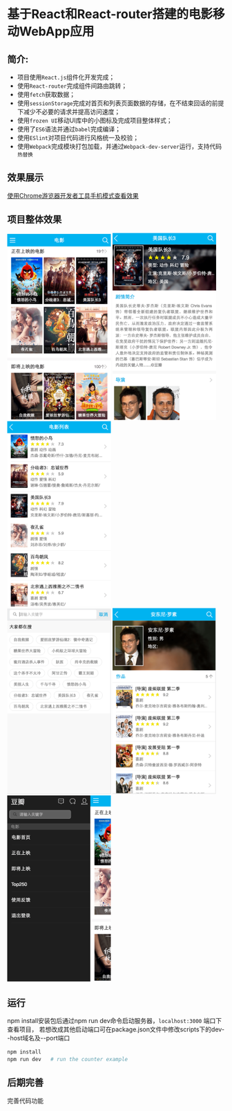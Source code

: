 
基于React和React-router搭建的电影移动WebApp应用
======

简介:
----
- 项目使用`React.js`组件化开发完成；
- 使用`React-router`完成组件间路由跳转；
- 使用`fetch`获取数据；
- 使用`sessionStorage`完成对首页和列表页面数据的存储，在不结束回话的前提下减少不必要的请求并提高访问速度；
- 使用`frozen UI`移动UI库中的小图标及完成项目整体样式；
- 使用了`ES6`语法并通过`babel`完成编译；
- 使用`ESlint`对项目代码进行风格统一及校验；
- 使用`Webpack`完成模块打包加载，并通过`Webpack-dev-server`运行，支持代码`热替换`

效果展示
----
<a href="http://loogeek.github.io/MovieApp-Vue" target="\_blank">使用Chrome游览器开发者工具手机模式查看效果</a>

项目整体效果
-------
<div>
  <img src="https://raw.githubusercontent.com/Loogeek/Project_Imgs/master/MovieApp-Vue/1.png" width="240px"/>
  <img src="https://raw.githubusercontent.com/Loogeek/Project_Imgs/master/MovieApp-Vue/3.png" width="240px"/>
  <img src="https://raw.githubusercontent.com/Loogeek/Project_Imgs/master/MovieApp-Vue/4.png" width="240px"/>
</div>
<div>
  <img src="https://raw.githubusercontent.com/Loogeek/Project_Imgs/master/MovieApp-Vue/5.png" width="240px"/>
  <img src="https://raw.githubusercontent.com/Loogeek/Project_Imgs/master/MovieApp-Vue/6.png" width="240px"/>
  <img src="https://raw.githubusercontent.com/Loogeek/Project_Imgs/master/MovieApp-Vue/2.png" width="240px"/>
</div>

运行
-------
npm install安装包后通过npm run dev命令启动服务器，`localhost:3000` 端口下查看项目，
若想改成其他启动端口可在package.json文件中修改scripts下的dev--host域名及--port端口

``` bash
npm install    
npm run dev   # run the counter example
```

后期完善
-------
完善代码功能
